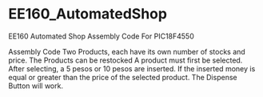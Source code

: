 # EE160_AutomatedShop
EE160 Automated Shop Assembly Code For PIC18F4550

Assembly Code
Two Products, each have its own number of stocks and price.
The Products can be restocked
A product must first be selected.
After selecting, a 5 pesos or 10 pesos are inserted. If the inserted money is equal or greater than the price of the selected product. The Dispense Button will work.
